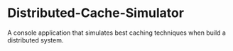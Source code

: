 # Distributed-Cache-Simulator
A console application that simulates best caching techniques when build a distributed system.
